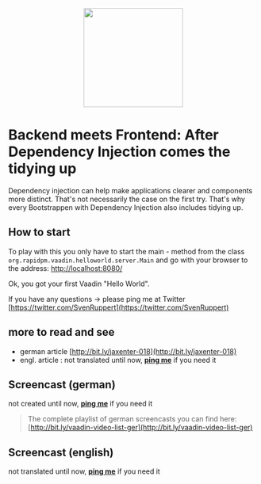 
<center>
<a href="https://vaadin.com">
 <img src="https://vaadin.com/images/hero-reindeer.svg" width="200" height="200" /></a>
</center>

# Backend meets Frontend: After Dependency Injection comes the tidying up
Dependency injection can help make applications clearer and components more distinct. That's not necessarily the case on the first try. That's why every Bootstrappen with Dependency Injection also includes tidying up.


## How to start
To play with this you only have to start the main - method from the class  ```org.rapidpm.vaadin.helloworld.server.Main``` and 
go with your browser to the address: [http://localhost:8080/](http://localhost:8080/)

Ok, you got your first Vaadin "Hello World".

If you have any questions
 -> please ping me at Twitter [https://twitter.com/SvenRuppert](https://twitter.com/SvenRuppert)


## more to read and see
* german article [http://bit.ly/jaxenter-018](http://bit.ly/jaxenter-018)
* engl. article : not translated until now, **[ping me](https://twitter.com/SvenRuppert)** if you need it


## Screencast (german)
<!--
[![Watch the video](https://img.youtube.com/vi/5UDyR-zhv0Y/0.jpg)](https://www.youtube.com/embed/5UDyR-zhv0Y?rel=0 "Watch the video")
-->
not created until now, **[ping me](https://twitter.com/SvenRuppert)** if you need it

>The complete playlist of german screencasts you can find here: 
>[http://bit.ly/vaadin-video-list-ger](http://bit.ly/vaadin-video-list-ger)

## Screencast (english)
not translated until now, **[ping me](https://twitter.com/SvenRuppert)** if you need it

